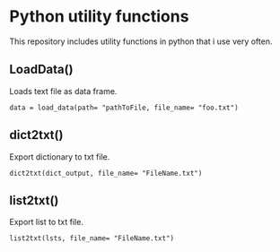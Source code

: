 # Python utility functions
This repository includes utility functions in python that i use very often.

## LoadData()
Loads text file as data frame.

```
data = load_data(path= "pathToFile, file_name= "foo.txt")
```

## dict2txt()
Export dictionary to txt file.

```
dict2txt(dict_output, file_name= "FileName.txt")
```

## list2txt()
Export list to txt file.

```
list2txt(lsts, file_name= "FileName.txt")
```


